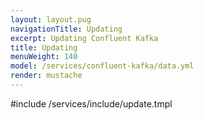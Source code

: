 ```yaml
---
layout: layout.pug
navigationTitle: Updating 
excerpt: Updating Confluent Kafka
title: Updating 
menuWeight: 140
model: /services/confluent-kafka/data.yml
render: mustache
---
```


#include /services/include/update.tmpl
